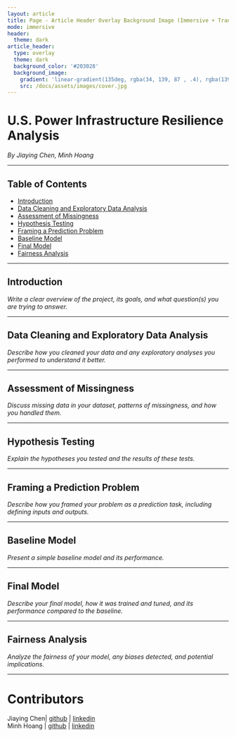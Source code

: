 ```yaml
---
layout: article
title: Page - Article Header Overlay Background Image (Immersive + Translucent Header)
mode: immersive
header:
  theme: dark
article_header:
  type: overlay
  theme: dark
  background_color: '#203028'
  background_image:
    gradient: 'linear-gradient(135deg, rgba(34, 139, 87 , .4), rgba(139, 34, 139, .4))'
    src: /docs/assets/images/cover.jpg
---
```


# U.S. Power Infrastructure Resilience Analysis 

*By Jiaying Chen, Minh Hoang*

---

## Table of Contents

- [Introduction](#introduction)
- [Data Cleaning and Exploratory Data Analysis](#data-cleaning-and-exploratory-data-analysis)
- [Assessment of Missingness](#assessment-of-missingness)
- [Hypothesis Testing](#hypothesis-testing)
- [Framing a Prediction Problem](#framing-a-prediction-problem)
- [Baseline Model](#baseline-model)
- [Final Model](#final-model)
- [Fairness Analysis](#fairness-analysis)

---

## Introduction

*Write a clear overview of the project, its goals, and what question(s) you are trying to answer.*

---

## Data Cleaning and Exploratory Data Analysis

*Describe how you cleaned your data and any exploratory analyses you performed to understand it better.*

---

## Assessment of Missingness

*Discuss missing data in your dataset, patterns of missingness, and how you handled them.*

---

## Hypothesis Testing

*Explain the hypotheses you tested and the results of these tests.*

---

## Framing a Prediction Problem

*Describe how you framed your problem as a prediction task, including defining inputs and outputs.*

---

## Baseline Model

*Present a simple baseline model and its performance.*

---

## Final Model

*Describe your final model, how it was trained and tuned, and its performance compared to the baseline.*

---

## Fairness Analysis

*Analyze the fairness of your model, any biases detected, and potential implications.*

---



# Contributors 

Jiaying Chen| [github](https://github.com/rcwoshimao) | [linkedin](https://www.linkedin.com/in/jiaying-chen01/)  
Minh Hoang | [github](https://github.com/thekingofrice) | [linkedin](https://www.linkedin.com/in/duc-minh-hoang-711029296/)

